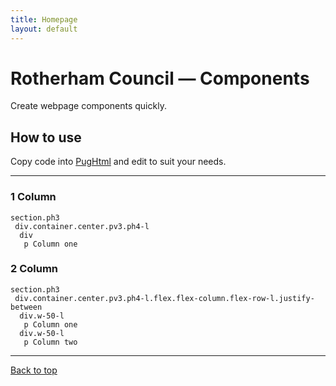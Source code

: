 ```yaml
---
title: Homepage
layout: default
---
```


# Rotherham Council — Components

Create webpage components quickly.

## How to use

Copy code into [PugHtml](https://pughtml.com/) and edit to suit your needs.

---

### 1 Column
```
section.ph3
 div.container.center.pv3.ph4-l
  div
   p Column one
```

### 2 Column
```
section.ph3
 div.container.center.pv3.ph4-l.flex.flex-column.flex-row-l.justify-between
  div.w-50-l
   p Column one
  div.w-50-l
   p Column two
```

---

<a href="#top">Back to top</a>
